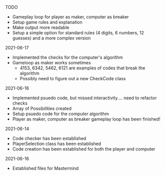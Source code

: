 TODO
- Gameplay loop for player as maker, computer as breaker
- Setup game rules and explanation
- Make output more readable
- Setup a simple option for standard rules (4 digits, 6 numbers, 12 guesses) and a more complex version

2021-06-17
- Implemented the checks for the computer's algorithm
- Gameloop as maker works sometimes
  - 4153, 6342, 5462, 6121 are examples of codes that break the algorithm
  - Possibly need to figure out a new CheckCode class

2021-06-16
- Implemented psuedo code, but missed interactivity.... need to refactor checks
- Array of Possibilities created
- Setup psuedo code for the computer algorithm
- Player as maker, computer as breaker gameplay loop has been finished!

2021-06-14
- Code checker has been established
- PlayerSelection class has been established
- Code creation has been established for both the player and computer

2021-06-16
- Established files for Mastermind